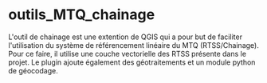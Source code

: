# outils_MTQ_chainage
L'outil de chainage est une extention de QGIS qui a pour but de faciliter l'utilisation du système de référencement linéaire du MTQ (RTSS/Chainage).     Pour ce faire, il utilise une couche vectorielle des RTSS présente dans le projet. Le plugin ajoute également des géotraitements et un module python de géocodage.
